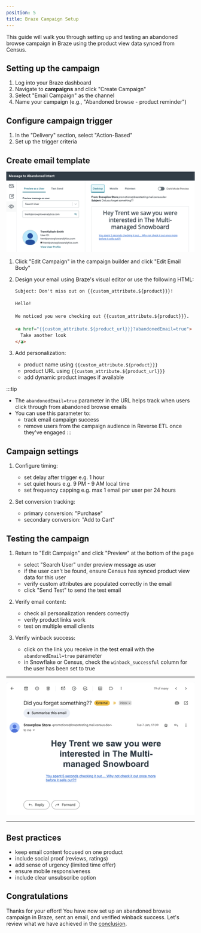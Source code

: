 ```yaml
---
position: 5
title: Braze Campaign Setup
---
```


This guide will walk you through setting up and testing an abandoned browse campaign in Braze using the product view data synced from Census.

## Setting up the campaign

1. Log into your Braze dashboard
2. Navigate to **campaigns** and click "Create Campaign"
3. Select "Email Campaign" as the channel
4. Name your campaign (e.g., "Abandoned browse - product reminder")

## Configure campaign trigger

1. In the "Delivery" section, select "Action-Based"
2. Set up the trigger criteria

## Create email template

![Braze Campaign Builder](images/retl-braze.png)

1. Click "Edit Campaign" in the campaign builder and click "Edit Email Body"
2. Design your email using Braze's visual editor or use the following HTML:
   ```html
   Subject: Don't miss out on {{custom_attribute.${product}}}!
   
   Hello!
   
   We noticed you were checking out {{custom_attribute.${product}}}. 
   
   <a href="{{custom_attribute.${product_url}}}?abandonedEmail=true">
     Take another look
   </a>
   ```

3. Add personalization:
   - product name using `{{custom_attribute.${product}}}`
   - product URL using `{{custom_attribute.${product_url}}}`
   - add dynamic product images if available
   
:::tip
   - The `abandonedEmail=true` parameter in the URL helps track when users click through from abandoned browse emails
   - You can use this parameter to:
     - track email campaign success
     - remove users from the campaign audience in Reverse ETL once they've engaged
:::

## Campaign settings

1. Configure timing:
   - set delay after trigger e.g. 1 hour
   - set quiet hours e.g. 9 PM - 9 AM local time
   - set frequency capping e.g. max 1 email per user per 24 hours

2. Set conversion tracking:
   - primary conversion: "Purchase"
   - secondary conversion: "Add to Cart"

## Testing the campaign

1. Return to "Edit Campaign" and click "Preview" at the bottom of the page
   - select "Search User" under preview message as user
   - if the user can't be found, ensure Census has synced product view data for this user
   - verify custom attributes are populated correctly in the email
   - click "Send Test" to send the test email

2. Verify email content:
   - check all personalization renders correctly
   - verify product links work
   - test on multiple email clients

3. Verify winback success:
    - click on the link you receive in the test email with the `abandonedEmail=true` parameter
    - in Snowflake or Census, check the `winback_successful` column for the user has been set to true

---
![Braze Test Email](images/retl-email.png)

---

## Best practices

- keep email content focused on one product
- include social proof (reviews, ratings)
- add sense of urgency (limited time offer)
- ensure mobile responsiveness
- include clear unsubscribe option

## Congratulations

Thanks for your effort! You have now set up an abandoned browse campaign in Braze, sent an email, and verified winback success. Let's review what we have achieved in the [conclusion](./conclusion.md).
